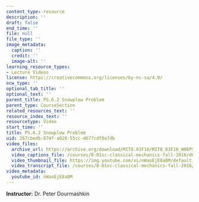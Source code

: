 ```yaml
---
content_type: resource
description: ''
draft: false
end_time: ''
file: null
file_type: ''
image_metadata:
  caption: ''
  credit: ''
  image-alt: ''
learning_resource_types:
- Lecture Videos
license: https://creativecommons.org/licenses/by-nc-sa/4.0/
ocw_type: ''
optional_tab_title: ''
optional_text: ''
parent_title: PS.6.2 Snowplow Problem
parent_type: CourseSection
related_resources_text: ''
resource_index_text: ''
resourcetype: Video
start_time: ''
title: PS.6.2 Snowplow Problem
uid: 267cbedb-874f-a028-55cc-d677cdf8e7db
video_files:
  archive_url: https://archive.org/download/MIT8.01F16/MIT8_01F16_W06PS02_360p.mp4
  video_captions_file: /courses/8-01sc-classical-mechanics-fall-2016/d065f17bd5b75db8b31b22eccce5b643_nWaoEjE8a8M.vtt
  video_thumbnail_file: https://img.youtube.com/vi/nWaoEjE8a8M/default.jpg
  video_transcript_file: /courses/8-01sc-classical-mechanics-fall-2016/9e98c1a566d79b3854041f7de331dbc3_nWaoEjE8a8M.pdf
video_metadata:
  youtube_id: nWaoEjE8a8M
---
```

**Instructor:** Dr. Peter Dourmashkin